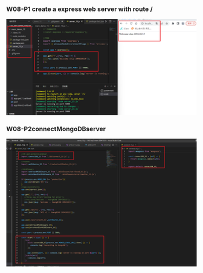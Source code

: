 ### W08-P1 create a express web server with route /
![](414.01.png)

### W08-P2connectMongoDBserver
![](w08-p2.png)